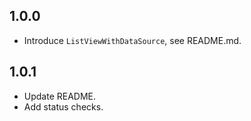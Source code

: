 ## 1.0.0

* Introduce `ListViewWithDataSource`, see README.md.

## 1.0.1

* Update README.
* Add status checks.
